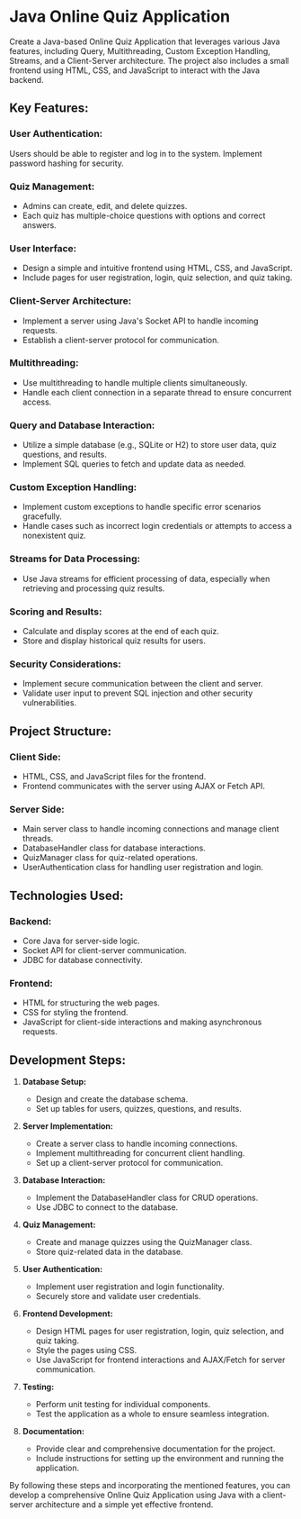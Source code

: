 # Java Online Quiz Application

Create a Java-based Online Quiz Application that leverages various Java features, including Query, Multithreading, Custom Exception Handling, Streams, and a Client-Server architecture. The project also includes a small frontend using HTML, CSS, and JavaScript to interact with the Java backend.

## Key Features:

### User Authentication:

Users should be able to register and log in to the system. Implement password hashing for security.

### Quiz Management:

- Admins can create, edit, and delete quizzes.
- Each quiz has multiple-choice questions with options and correct answers.

### User Interface:

- Design a simple and intuitive frontend using HTML, CSS, and JavaScript.
- Include pages for user registration, login, quiz selection, and quiz taking.

### Client-Server Architecture:

- Implement a server using Java's Socket API to handle incoming requests.
- Establish a client-server protocol for communication.

### Multithreading:

- Use multithreading to handle multiple clients simultaneously.
- Handle each client connection in a separate thread to ensure concurrent access.

### Query and Database Interaction:

- Utilize a simple database (e.g., SQLite or H2) to store user data, quiz questions, and results.
- Implement SQL queries to fetch and update data as needed.

### Custom Exception Handling:

- Implement custom exceptions to handle specific error scenarios gracefully.
- Handle cases such as incorrect login credentials or attempts to access a nonexistent quiz.

### Streams for Data Processing:

- Use Java streams for efficient processing of data, especially when retrieving and processing quiz results.

### Scoring and Results:

- Calculate and display scores at the end of each quiz.
- Store and display historical quiz results for users.

### Security Considerations:

- Implement secure communication between the client and server.
- Validate user input to prevent SQL injection and other security vulnerabilities.

## Project Structure:

### Client Side:

- HTML, CSS, and JavaScript files for the frontend.
- Frontend communicates with the server using AJAX or Fetch API.

### Server Side:

- Main server class to handle incoming connections and manage client threads.
- DatabaseHandler class for database interactions.
- QuizManager class for quiz-related operations.
- UserAuthentication class for handling user registration and login.

## Technologies Used:

### Backend:

- Core Java for server-side logic.
- Socket API for client-server communication.
- JDBC for database connectivity.

### Frontend:

- HTML for structuring the web pages.
- CSS for styling the frontend.
- JavaScript for client-side interactions and making asynchronous requests.

## Development Steps:

1. **Database Setup:**

   - Design and create the database schema.
   - Set up tables for users, quizzes, questions, and results.

2. **Server Implementation:**

   - Create a server class to handle incoming connections.
   - Implement multithreading for concurrent client handling.
   - Set up a client-server protocol for communication.

3. **Database Interaction:**

   - Implement the DatabaseHandler class for CRUD operations.
   - Use JDBC to connect to the database.

4. **Quiz Management:**

   - Create and manage quizzes using the QuizManager class.
   - Store quiz-related data in the database.

5. **User Authentication:**

   - Implement user registration and login functionality.
   - Securely store and validate user credentials.

6. **Frontend Development:**

   - Design HTML pages for user registration, login, quiz selection, and quiz taking.
   - Style the pages using CSS.
   - Use JavaScript for frontend interactions and AJAX/Fetch for server communication.

7. **Testing:**

   - Perform unit testing for individual components.
   - Test the application as a whole to ensure seamless integration.

8. **Documentation:**

   - Provide clear and comprehensive documentation for the project.
   - Include instructions for setting up the environment and running the application.

By following these steps and incorporating the mentioned features, you can
develop a comprehensive Online Quiz Application using Java with a client-server
architecture and a simple yet effective frontend.
